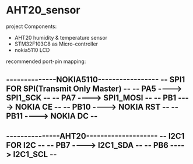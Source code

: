# AHT20_sensor
project Components:
* AHT20 humidity & temperature sensor 
* STM32F103C8 as Micro-controller
* nokia5110 LCD

recommended port-pin mapping:

--------------NOKIA5110-----------------
-- SPI1 FOR SPI(Transmit Only Master) --
--        PA5  ----> SPI1_SCK         --
--        PA7  ----> SPI1_MOSI        --
--        PB1  ----> NOKIA CE         --
--        PB10 ----> NOKIA RST        --
--        PB11 ----> NOKIA DC         --
----------------------------------------

---------------AHT20--------------------
--           I2C1 FOR I2C             --
--         PB7 ----> I2C1_SDA         --
--         PB6 ----> I2C1_SCL         --
----------------------------------------

